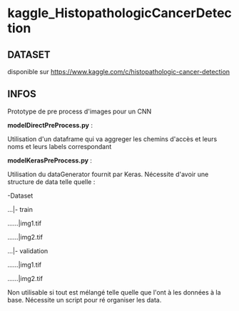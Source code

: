# kaggle_HistopathologicCancerDetection

## DATASET
disponible sur https://www.kaggle.com/c/histopathologic-cancer-detection



## INFOS
Prototype de pre process d'images pour un CNN



**modelDirectPreProcess.py** :

Utilisation d'un dataframe qui va aggreger les chemins d'accès et leurs noms et leurs labels correspondant


**modelKerasPreProcess.py** :

Utilisation du dataGenerator fournit par Keras. Nécessite d'avoir une structure de data telle quelle :

-Dataset
  
...|- train

......|img1.tif

......|img2.tif

...|- validation

......|img1.tif

......|img2.tif
  
Non utilisable si tout est mélangé telle quelle que l'ont à les données à la base. Nécessite un script pour ré organiser les data.
